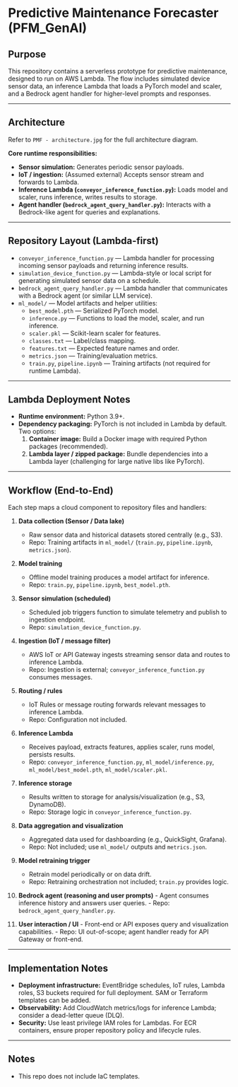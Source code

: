# Predictive Maintenance Forecaster (PFM_GenAI)

## Purpose

This repository contains a serverless prototype for predictive maintenance, designed to run on AWS Lambda. The flow includes simulated device sensor data, an inference Lambda that loads a PyTorch model and scaler, and a Bedrock agent handler for higher-level prompts and responses.

---

## Architecture

Refer to `PMF - architecture.jpg` for the full architecture diagram.

**Core runtime responsibilities:**
- **Sensor simulation:** Generates periodic sensor payloads.
- **IoT / ingestion:** (Assumed external) Accepts sensor stream and forwards to Lambda.
- **Inference Lambda (`conveyor_inference_function.py`):** Loads model and scaler, runs inference, writes results to storage.
- **Agent handler (`bedrock_agent_query_handler.py`):** Interacts with a Bedrock-like agent for queries and explanations.

---

## Repository Layout (Lambda-first)

- `conveyor_inference_function.py` — Lambda handler for processing incoming sensor payloads and returning inference results.
- `simulation_device_function.py` — Lambda-style or local script for generating simulated sensor data on a schedule.
- `bedrock_agent_query_handler.py` — Lambda handler that communicates with a Bedrock agent (or similar LLM service).
- `ml_model/` — Model artifacts and helper utilities:
    - `best_model.pth` — Serialized PyTorch model.
    - `inference.py` — Functions to load the model, scaler, and run inference.
    - `scaler.pkl` — Scikit-learn scaler for features.
    - `classes.txt` — Label/class mapping.
    - `features.txt` — Expected feature names and order.
    - `metrics.json` — Training/evaluation metrics.
    - `train.py`, `pipeline.ipynb` — Training artifacts (not required for runtime Lambda).

---

## Lambda Deployment Notes

- **Runtime environment:** Python 3.9+.
- **Dependency packaging:** PyTorch is not included in Lambda by default. Two options:
    1. **Container image:** Build a Docker image with required Python packages (recommended).
    2. **Lambda layer / zipped package:** Bundle dependencies into a Lambda layer (challenging for large native libs like PyTorch).

---

## Workflow (End-to-End)

Each step maps a cloud component to repository files and handlers:

1. **Data collection (Sensor / Data lake)**
     - Raw sensor data and historical datasets stored centrally (e.g., S3).
     - Repo: Training artifacts in `ml_model/` (`train.py`, `pipeline.ipynb`, `metrics.json`).

2. **Model training**
     - Offline model training produces a model artifact for inference.
     - Repo: `train.py`, `pipeline.ipynb`, `best_model.pth`.

3. **Sensor simulation (scheduled)**
     - Scheduled job triggers function to simulate telemetry and publish to ingestion endpoint.
     - Repo: `simulation_device_function.py`.

4. **Ingestion (IoT / message filter)**
     - AWS IoT or API Gateway ingests streaming sensor data and routes to inference Lambda.
     - Repo: Ingestion is external; `conveyor_inference_function.py` consumes messages.

5. **Routing / rules**
     - IoT Rules or message routing forwards relevant messages to inference Lambda.
     - Repo: Configuration not included.

6. **Inference Lambda**
     - Receives payload, extracts features, applies scaler, runs model, persists results.
     - Repo: `conveyor_inference_function.py`, `ml_model/inference.py`, `ml_model/best_model.pth`, `ml_model/scaler.pkl`.

7. **Inference storage**
     - Results written to storage for analysis/visualization (e.g., S3, DynamoDB).
     - Repo: Storage logic in `conveyor_inference_function.py`.

8. **Data aggregation and visualization**
     - Aggregated data used for dashboarding (e.g., QuickSight, Grafana).
     - Repo: Not included; use `ml_model/` outputs and `metrics.json`.

9. **Model retraining trigger**
     - Retrain model periodically or on data drift.
     - Repo: Retraining orchestration not included; `train.py` provides logic.

10. **Bedrock agent (reasoning and user prompts)**
        - Agent consumes inference history and answers user queries.
        - Repo: `bedrock_agent_query_handler.py`.

11. **User interaction / UI**
        - Front-end or API exposes query and visualization capabilities.
        - Repo: UI out-of-scope; agent handler ready for API Gateway or front-end.

---

## Implementation Notes

- **Deployment infrastructure:** EventBridge schedules, IoT rules, Lambda roles, S3 buckets required for full deployment. SAM or Terraform templates can be added.
- **Observability:** Add CloudWatch metrics/logs for inference Lambda; consider a dead-letter queue (DLQ).
- **Security:** Use least privilege IAM roles for Lambdas. For ECR containers, ensure proper repository policy and lifecycle rules.

---

## Notes

- This repo does not include IaC templates.